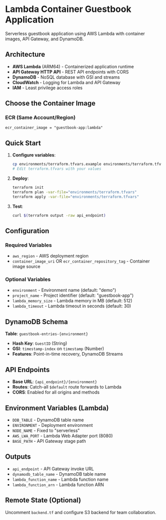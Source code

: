 # Lambda Container Guestbook Application

Serverless guestbook application using AWS Lambda with container images, API Gateway, and DynamoDB.

## Architecture

- **AWS Lambda** (ARM64) - Containerized application runtime
- **API Gateway HTTP API** - REST API endpoints with CORS
- **DynamoDB** - NoSQL database with GSI and streams
- **CloudWatch** - Logging for Lambda and API Gateway
- **IAM** - Least privilege access roles

## Choose the Container Image
### ECR (Same Account/Region)
```hcl
ecr_container_image = "guestbook-app:lambda"
```

## Quick Start

1. **Configure variables**:
   ```bash
   cp environments/terraform.tfvars.example environments/terraform.tfvars
   # Edit terraform.tfvars with your values
   ```

2. **Deploy**:
   ```bash
   terraform init
   terraform plan -var-file="environments/terraform.tfvars"
   terraform apply -var-file="environments/terraform.tfvars"
   ```

3. **Test**:
   ```bash
   curl $(terraform output -raw api_endpoint)
   ```

## Configuration

### Required Variables
- `aws_region` - AWS deployment region
- `container_image_uri` OR `ecr_container_repository_tag` - Container image source

### Optional Variables
- `environment` - Environment name (default: "demo")
- `project_name` - Project identifier (default: "guestbook-app")
- `lambda_memory_size` - Lambda memory in MB (default: 512)
- `lambda_timeout` - Lambda timeout in seconds (default: 30)

## DynamoDB Schema

**Table**: `guestbook-entries-{environment}`
- **Hash Key**: `GuestID` (String)
- **GSI**: `timestamp-index` on `timestamp` (Number)
- **Features**: Point-in-time recovery, DynamoDB Streams

## API Endpoints

- **Base URL**: `{api_endpoint}/{environment}`
- **Routes**: Catch-all `$default` route forwards to Lambda
- **CORS**: Enabled for all origins and methods

## Environment Variables (Lambda)

- `DDB_TABLE` - DynamoDB table name
- `ENVIRONMENT` - Deployment environment
- `NODE_NAME` - Fixed to "serverless"
- `AWS_LWA_PORT` - Lambda Web Adapter port (8080)
- `BASE_PATH` - API Gateway stage path

## Outputs

- `api_endpoint` - API Gateway invoke URL
- `dynamodb_table_name` - DynamoDB table name
- `lambda_function_name` - Lambda function name
- `lambda_function_arn` - Lambda function ARN

## Remote State (Optional)

Uncomment `backend.tf` and configure S3 backend for team collaboration.